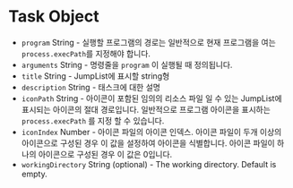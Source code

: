 # Task Object

* `program` String - 실행할 프로그램의 경로는 일반적으로 현재 프로그램을 여는 `process.execPath`를 지정해야 합니다.
* `arguments` String - 명령줄을 `program` 이 실행될 때 정의됩니다.
* `title` String - JumpList에 표시할 string형
* `description` String - 태스크에 대한 설명
* `iconPath` String - 아이콘이 포함된 임의의 리소스 파일 일 수 있는 JumpList에 표시되는 아이콘의 절대 경로입니다. 일반적으로 프로그램 아이콘을 표시하는 `process.execPath` 를 지정 할 수 있습니다.
* `iconIndex` Number - 아이콘 파일의 아이콘 인덱스. 아이콘 파일이 두개 이상의 아이콘으로 구성된 경우 이 값을 설정하여 아이콘을 식별합니다. 아이콘 파일이 하나의 아이콘으로 구성된 경우 이 값은 0입니다.
* `workingDirectory` String (optional) - The working directory. Default is empty.